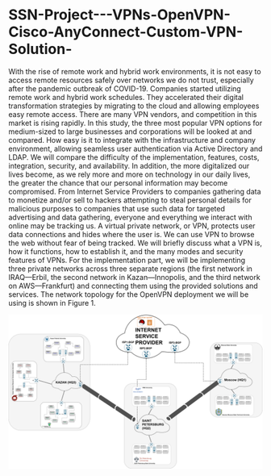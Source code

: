 # SSN-Project---VPNs-OpenVPN-Cisco-AnyConnect-Custom-VPN-Solution-
With the rise of remote work and hybrid work environments, it is not easy to access remote resources safely over networks we do not trust, especially after the pandemic outbreak of COVID-19. Companies started utilizing remote work and hybrid work schedules. They accelerated their digital transformation strategies by migrating to the cloud and allowing employees easy remote access. There are many VPN vendors, and competition in this market is rising rapidly. In this study, the three most popular VPN options for medium-sized to large businesses and corporations will be looked at and compared. How easy is it to integrate with the infrastructure and company environment, allowing seamless user authentication via Active Directory and LDAP. We will compare the difficulty of the implementation, features, costs, integration, security, and availability. In addition, the more digitalized our lives become, as we rely more and more on technology in our daily lives, the greater the chance that our personal information may become compromised. From Internet Service Providers to companies gathering data to monetize and/or sell to hackers attempting to steal personal details for malicious purposes to companies that use such data for targeted advertising and data gathering, everyone and everything we interact with online may be tracking us. A virtual private network, or VPN, protects user data connections and hides where the user is. We can use VPN to browse the web without fear of being tracked. We will briefly discuss what a VPN is, how it functions, how to establish it, and the many modes and security features of VPNs. For the implementation part, we will be implementing three private networks across three separate regions (the first network in IRAQ—Erbil, the second network in Kazan—Innopolis, and the third network on AWS—Frankfurt) and connecting them using the provided solutions and services. The network topology for the OpenVPN deployment we will be using is shown in Figure 1.

![Figure 1](https://raw.githubusercontent.com/husseinahmed-dev/SSN-Project---VPNs-OpenVPN-Cisco-AnyConnect-Custom-VPN-Solution-/main/Figure-1.png)
